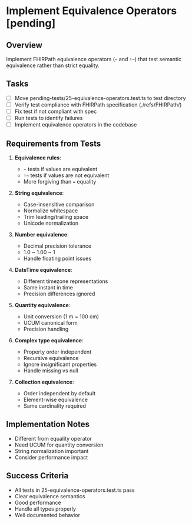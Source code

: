 # Implement Equivalence Operators [pending]

## Overview
Implement FHIRPath equivalence operators (`~` and `!~`) that test semantic equivalence rather than strict equality.

## Tasks
- [ ] Move pending-tests/25-equivalence-operators.test.ts to test directory
- [ ] Verify test compliance with FHIRPath specification (./refs/FHIRPath/)
- [ ] Fix test if not compliant with spec
- [ ] Run tests to identify failures
- [ ] Implement equivalence operators in the codebase

## Requirements from Tests
1. **Equivalence rules**:
   - `~` tests if values are equivalent
   - `!~` tests if values are not equivalent
   - More forgiving than `=` equality

2. **String equivalence**:
   - Case-insensitive comparison
   - Normalize whitespace
   - Trim leading/trailing space
   - Unicode normalization

3. **Number equivalence**:
   - Decimal precision tolerance
   - 1.0 ~ 1.00 ~ 1
   - Handle floating point issues

4. **DateTime equivalence**:
   - Different timezone representations
   - Same instant in time
   - Precision differences ignored

5. **Quantity equivalence**:
   - Unit conversion (1 m ~ 100 cm)
   - UCUM canonical form
   - Precision handling

6. **Complex type equivalence**:
   - Property order independent
   - Recursive equivalence
   - Ignore insignificant properties
   - Handle missing vs null

7. **Collection equivalence**:
   - Order independent by default
   - Element-wise equivalence
   - Same cardinality required

## Implementation Notes
- Different from equality operator
- Need UCUM for quantity conversion
- String normalization important
- Consider performance impact

## Success Criteria
- All tests in 25-equivalence-operators.test.ts pass
- Clear equivalence semantics
- Good performance
- Handle all types properly
- Well documented behavior